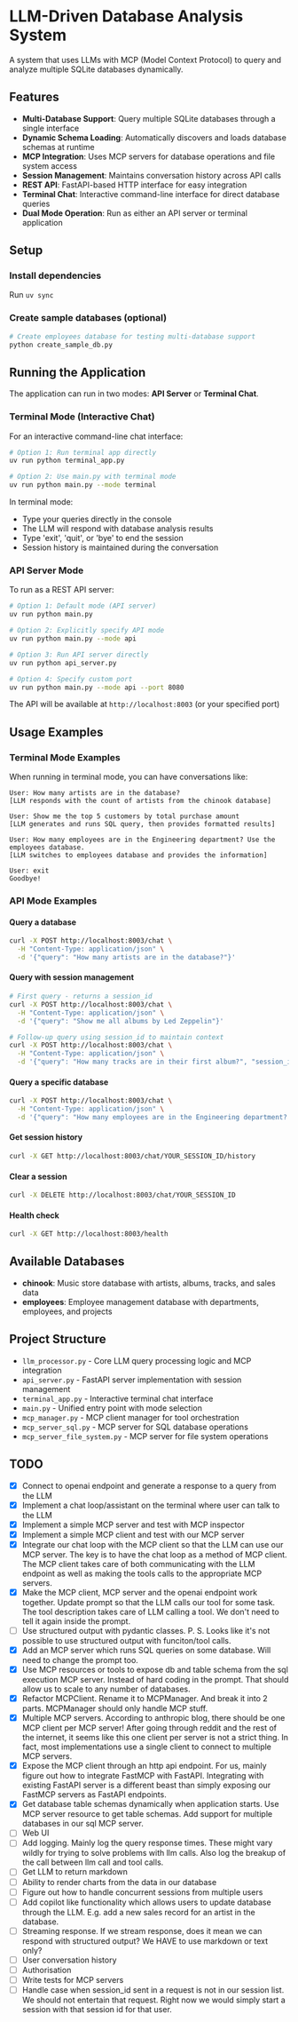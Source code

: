 # LLM-Driven Database Analysis System

A system that uses LLMs with MCP (Model Context Protocol) to query and analyze multiple SQLite databases dynamically.

## Features

- **Multi-Database Support**: Query multiple SQLite databases through a single interface
- **Dynamic Schema Loading**: Automatically discovers and loads database schemas at runtime
- **MCP Integration**: Uses MCP servers for database operations and file system access
- **Session Management**: Maintains conversation history across API calls
- **REST API**: FastAPI-based HTTP interface for easy integration
- **Terminal Chat**: Interactive command-line interface for direct database queries
- **Dual Mode Operation**: Run as either an API server or terminal application

## Setup

### Install dependencies
Run `uv sync`

### Create sample databases (optional)
```bash
# Create employees database for testing multi-database support
python create_sample_db.py
```

## Running the Application

The application can run in two modes: **API Server** or **Terminal Chat**.

### Terminal Mode (Interactive Chat)
For an interactive command-line chat interface:

```bash
# Option 1: Run terminal app directly
uv run python terminal_app.py

# Option 2: Use main.py with terminal mode
uv run python main.py --mode terminal
```

In terminal mode:
- Type your queries directly in the console
- The LLM will respond with database analysis results
- Type 'exit', 'quit', or 'bye' to end the session
- Session history is maintained during the conversation

### API Server Mode
To run as a REST API server:

```bash
# Option 1: Default mode (API server)
uv run python main.py

# Option 2: Explicitly specify API mode
uv run python main.py --mode api

# Option 3: Run API server directly
uv run python api_server.py

# Option 4: Specify custom port
uv run python main.py --mode api --port 8080
```

The API will be available at `http://localhost:8003` (or your specified port)

## Usage Examples

### Terminal Mode Examples
When running in terminal mode, you can have conversations like:

```
User: How many artists are in the database?
[LLM responds with the count of artists from the chinook database]

User: Show me the top 5 customers by total purchase amount
[LLM generates and runs SQL query, then provides formatted results]

User: How many employees are in the Engineering department? Use the employees database.
[LLM switches to employees database and provides the information]

User: exit
Goodbye!
```

### API Mode Examples

#### Query a database
```bash
curl -X POST http://localhost:8003/chat \
  -H "Content-Type: application/json" \
  -d '{"query": "How many artists are in the database?"}'
```

#### Query with session management
```bash
# First query - returns a session_id
curl -X POST http://localhost:8003/chat \
  -H "Content-Type: application/json" \
  -d '{"query": "Show me all albums by Led Zeppelin"}'

# Follow-up query using session_id to maintain context
curl -X POST http://localhost:8003/chat \
  -H "Content-Type: application/json" \
  -d '{"query": "How many tracks are in their first album?", "session_id": "YOUR_SESSION_ID"}'
```

#### Query a specific database
```bash
curl -X POST http://localhost:8003/chat \
  -H "Content-Type: application/json" \
  -d '{"query": "How many employees are in the Engineering department? Use the employees database."}'
```

#### Get session history
```bash
curl -X GET http://localhost:8003/chat/YOUR_SESSION_ID/history
```

#### Clear a session
```bash
curl -X DELETE http://localhost:8003/chat/YOUR_SESSION_ID
```

#### Health check
```bash
curl -X GET http://localhost:8003/health
```

## Available Databases

- **chinook**: Music store database with artists, albums, tracks, and sales data
- **employees**: Employee management database with departments, employees, and projects

## Project Structure

- `llm_processor.py` - Core LLM query processing logic and MCP integration
- `api_server.py` - FastAPI server implementation with session management
- `terminal_app.py` - Interactive terminal chat interface
- `main.py` - Unified entry point with mode selection
- `mcp_manager.py` - MCP client manager for tool orchestration
- `mcp_server_sql.py` - MCP server for SQL database operations
- `mcp_server_file_system.py` - MCP server for file system operations

## TODO
- [X] Connect to openai endpoint and generate a response to a query from the LLM
- [X] Implement a chat loop/assistant on the terminal where user can talk to the LLM
- [X] Implement a simple MCP server and test with MCP inspector
- [X] Implement a simple MCP client and test with our MCP server
- [X] Integrate our chat loop with the MCP client so that the LLM can use our MCP server. The key is to have the chat loop as a method of MCP client. The MCP client takes care of both communicating with the LLM endpoint as well as making the tools calls to the appropriate MCP servers.
- [X] Make the MCP client, MCP server and the openai endpoint work together. Update prompt so that the LLM calls our tool for some task. The tool description takes care of LLM calling a tool. We don't need to tell it again inside the prompt.
- [ ] Use structured output with pydantic classes. P. S. Looks like it's not possible to use structured output with funciton/tool calls.
- [X] Add an MCP server which runs SQL queries on some database. Will need to change the prompt too.
- [X] Use MCP resources or tools to expose db and table schema from the sql execution MCP server. Instead of hard coding in the prompt. That should allow us to scale to any number of databases.
- [X] Refactor MCPClient. Rename it to MCPManager. And break it into 2 parts. MCPManager should only handle MCP stuff.
- [X] Multiple MCP servers. According to anthropic blog, there should  be one MCP client per MCP server! After going through reddit and the rest of the internet, it seems like this one client per server is not a strict thing. In fact, most implementations use a single client to connect to multiple MCP servers.
- [X] Expose the MCP client through an http api endpoint. For us, mainly figure out how to integrate FastMCP with FastAPI. Integrating with existing FastAPI server is a different beast than simply exposing our FastMCP servers as FastAPI endpoints.
- [X] Get database table schemas dynamically when application starts. Use MCP server resource to get table schemas. Add support for multiple databases in our sql MCP server.
- [ ] Web UI
- [ ] Add logging. Mainly log the query response times. These might vary wildly for trying to solve problems with llm calls. Also log the breakup of the call between llm call and tool calls.
- [ ] Get LLM to return markdown
- [ ] Ability to render charts from the data in our database
- [ ] Figure out how to handle concurrent sessions from multiple users
- [ ] Add copilot like functionality which allows users to update database through the LLM. E.g. add a new sales record for an artist in the database.
- [ ] Streaming response. If we stream response, does it mean we can respond with structured output? We HAVE to use markdown or text only?
- [ ] User conversation history
- [ ] Authorisation
- [ ] Write tests for MCP servers
- [ ] Handle case when session_id sent in a request is not in our session list. We should not entertain that request. Right now we would simply start a session with that session id for that user.
